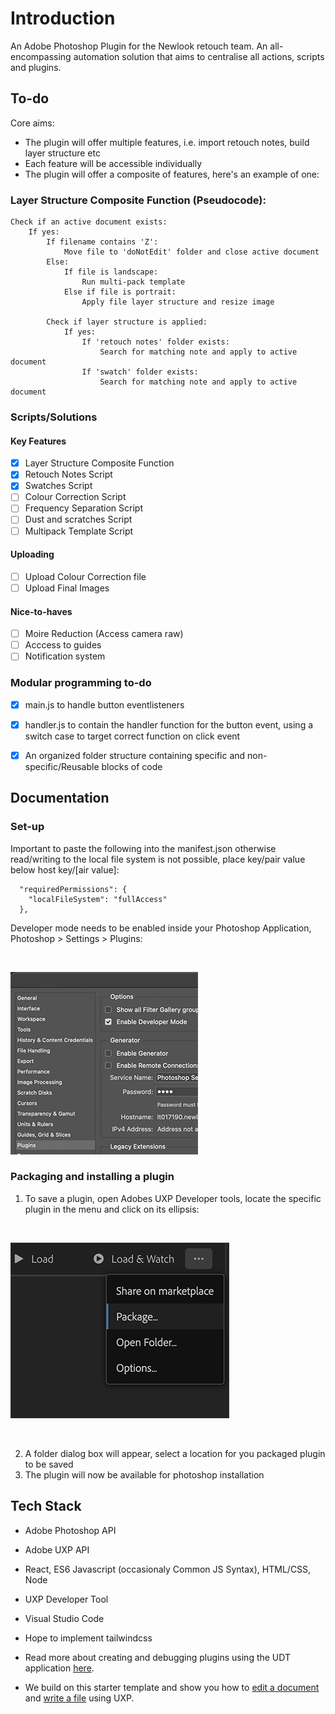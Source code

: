 # Introduction

An Adobe Photoshop Plugin for the Newlook retouch team. An all-encompassing automation solution that aims to centralise all actions, scripts and plugins.

## To-do

Core aims:

* The plugin will offer multiple features, i.e. import retouch notes, build layer structure etc
* Each feature will be accessible individually 
* The plugin will offer a composite of features, here's an example of one:

### Layer Structure Composite Function (Pseudocode):

```
Check if an active document exists:
    If yes:
        If filename contains 'Z':
            Move file to 'doNotEdit' folder and close active document
        Else:
            If file is landscape:
                Run multi-pack template
            Else if file is portrait:
                Apply file layer structure and resize image
                
        Check if layer structure is applied:
            If yes:
                If 'retouch notes' folder exists:
                    Search for matching note and apply to active document
                If 'swatch' folder exists:
                    Search for matching note and apply to active document
```

### Scripts/Solutions

#### Key Features 
- [x] Layer Structure Composite Function
- [x] Retouch Notes Script
- [x] Swatches Script 
- [ ] Colour Correction Script
- [ ] Frequency Separation Script
- [ ] Dust and scratches Script
- [ ] Multipack Template Script

#### Uploading
- [ ] Upload Colour Correction file
- [ ] Upload Final Images 

#### Nice-to-haves
- [ ] Moire Reduction (Access camera raw)
- [ ] Acccess to guides
- [ ] Notification system

### Modular programming to-do

- [x] main.js to handle button eventlisteners 
- [x] handler.js  to contain the handler function for the button event, using a switch case to target correct function on click event 
- [x] An organized folder structure containing specific and non-specific/Reusable blocks of code


## Documentation

### Set-up

Important to paste the following into the manifest.json otherwise read/writing to the local file system is not possible, place key/pair value below host key/[air value]:

```
  "requiredPermissions": {
    "localFileSystem": "fullAccess"
  },  

```

Developer mode needs to be enabled inside your Photoshop Application, Photoshop > Settings > Plugins:

</br>

![Developer Mode Enabled](/assets/documention/dev.png)

### Packaging and installing a plugin 

1. To save a plugin, open Adobes UXP Developer tools, locate the specific plugin in the menu and click on its ellipsis:

</br>

![Save/Package a plugin](/assets/documention/package.png)

</br>

2. A folder dialog box will appear, select a location for you packaged plugin to be saved
3. The plugin will now be available for photoshop installation 

## Tech Stack

* Adobe Photoshop API
* Adobe UXP API
* React, ES6 Javascript (occasionaly Common JS Syntax), HTML/CSS, Node
* UXP Developer Tool
* Visual Studio Code
* Hope to implement tailwindcss 






* Read more about creating and debugging plugins using the UDT application [here](https://developer.adobe.com/photoshop/uxp/2022/guides/devtool/udt-walkthrough/). 
* We build on this starter template and show you how to [edit a document](https://developer.adobe.com/photoshop/uxp/2022/guides/getting-started/editing-the-document/) and [write a file](https://developer.adobe.com/photoshop/uxp/2022/guides/getting-started/writing-a-file/) using UXP. 
